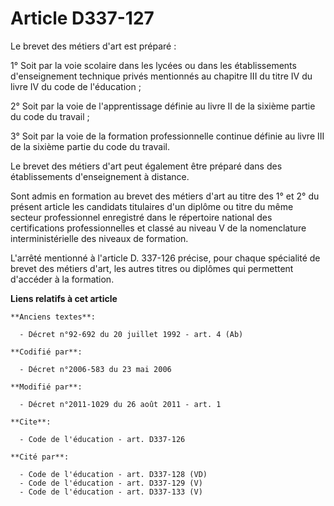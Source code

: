 # Article D337-127

Le brevet des métiers d'art est préparé : 

1° Soit par la voie scolaire dans les lycées ou dans les établissements d'enseignement technique privés mentionnés au
chapitre III du titre IV du livre IV du code de l'éducation ; 

2° Soit par la voie de l'apprentissage définie au livre II de la sixième partie du code du travail ; 

3° Soit par la voie de la formation professionnelle continue définie au livre III de la sixième partie du code du travail. 

Le brevet des métiers d'art peut également être préparé dans des établissements d'enseignement à distance. 

Sont admis en formation au brevet des métiers d'art au titre des 1° et 2° du présent article les candidats titulaires d'un
diplôme ou titre du même secteur professionnel enregistré dans le répertoire national des certifications professionnelles et
classé au niveau V de la nomenclature interministérielle des niveaux de formation. 

L'arrêté mentionné à l'article D. 337-126 précise, pour chaque spécialité de brevet des métiers d'art, les autres titres ou
diplômes qui permettent d'accéder à la formation.

**Liens relatifs à cet article**

	**Anciens textes**:

	  - Décret n°92-692 du 20 juillet 1992 - art. 4 (Ab)

	**Codifié par**:

	  - Décret n°2006-583 du 23 mai 2006

	**Modifié par**:

	  - Décret n°2011-1029 du 26 août 2011 - art. 1

	**Cite**:

	  - Code de l'éducation - art. D337-126

	**Cité par**:

	  - Code de l'éducation - art. D337-128 (VD)
	  - Code de l'éducation - art. D337-129 (V)
	  - Code de l'éducation - art. D337-133 (V)
